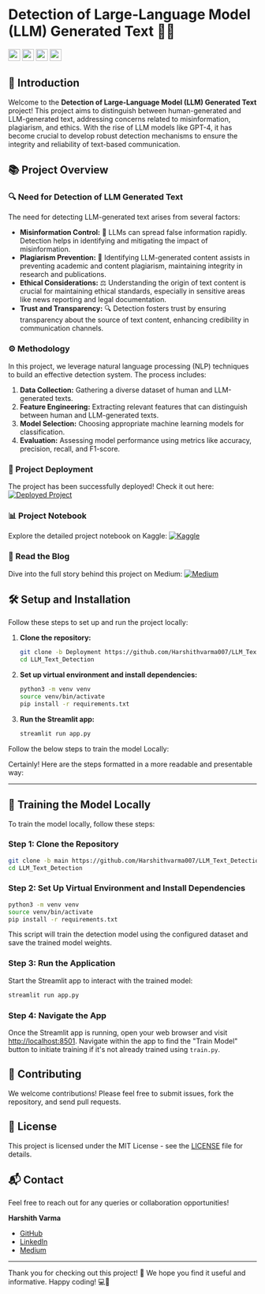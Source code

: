 # Detection of Large-Language Model (LLM) Generated Text 📝🤖

[<img src="https://img.icons8.com/material-outlined/24/000000/github.png" width="24" height="24"/>](https://github.com/Harshithvarma007/LLM_Text_Detection)
[<img src="https://www.cdnlogo.com/logos/k/70/kaggle.svg" width="24" height="24"/>](https://www.kaggle.com/code/harshithvarma007/llm-text-detection-99-47-accuracy)
[<img src="https://img.icons8.com/ios-filled/24/000000/medium-monogram.png" width="24" height="24"/>](https://medium.com/@harshith007varma007/llm-text-detection-79aa048fd325)
[<img src="https://img.icons8.com/ios-filled/24/000000/link.png" width="24" height="24"/>](http://54.196.76.117:8501/)





## 🌟 Introduction

Welcome to the **Detection of Large-Language Model (LLM) Generated Text** project! This project aims to distinguish between human-generated and LLM-generated text, addressing concerns related to misinformation, plagiarism, and ethics. With the rise of LLM models like GPT-4, it has become crucial to develop robust detection mechanisms to ensure the integrity and reliability of text-based communication.

## 📚 Project Overview

### 🔍 Need for Detection of LLM Generated Text
The need for detecting LLM-generated text arises from several factors:
- **Misinformation Control:** 🚫 LLMs can spread false information rapidly. Detection helps in identifying and mitigating the impact of misinformation.
- **Plagiarism Prevention:** 📝 Identifying LLM-generated content assists in preventing academic and content plagiarism, maintaining integrity in research and publications.
- **Ethical Considerations:** ⚖️ Understanding the origin of text content is crucial for maintaining ethical standards, especially in sensitive areas like news reporting and legal documentation.
- **Trust and Transparency:** 🔍 Detection fosters trust by ensuring transparency about the source of text content, enhancing credibility in communication channels.

### ⚙️ Methodology
In this project, we leverage natural language processing (NLP) techniques to build an effective detection system. The process includes:
1. **Data Collection:** Gathering a diverse dataset of human and LLM-generated texts.
2. **Feature Engineering:** Extracting relevant features that can distinguish between human and LLM-generated texts.
3. **Model Selection:** Choosing appropriate machine learning models for classification.
4. **Evaluation:** Assessing model performance using metrics like accuracy, precision, recall, and F1-score.

### 🚀 Project Deployment
The project has been successfully deployed! Check it out here:
[![Deployed Project](https://img.icons8.com/ios-filled/24/000000/link.png)](http://54.196.76.117:8501/)

### 📊 Project Notebook
Explore the detailed project notebook on Kaggle:
[![Kaggle](https://img.icons8.com/ios-filled/24/000000/kaggle.png)](https://www.kaggle.com/code/harshithvarma007/llm-text-detection-99-47-accuracy)

### 📖 Read the Blog
Dive into the full story behind this project on Medium:
[![Medium](https://img.icons8.com/ios-filled/24/000000/medium-monogram.png)](https://medium.com/@harshith007varma007/llm-text-detection-79aa048fd325)

## 🛠️ Setup and Installation

Follow these steps to set up and run the project locally:

1. **Clone the repository:**
    ```sh
    git clone -b Deployment https://github.com/Harshithvarma007/LLM_Text_Detection.git
    cd LLM_Text_Detection
    ```

2. **Set up virtual environment and install dependencies:**
    ```sh
    python3 -m venv venv
    source venv/bin/activate
    pip install -r requirements.txt
    ```

3. **Run the Streamlit app:**
    ```sh
    streamlit run app.py
    ```
Follow the below steps to train the model Locally:

Certainly! Here are the steps formatted in a more readable and presentable way:

---

## 🚀 Training the Model Locally

To train the model locally, follow these steps:

### Step 1: Clone the Repository

```sh
git clone -b main https://github.com/Harshithvarma007/LLM_Text_Detection.git
cd LLM_Text_Detection
```

### Step 2: Set Up Virtual Environment and Install Dependencies

```sh
python3 -m venv venv
source venv/bin/activate
pip install -r requirements.txt
```


This script will train the detection model using the configured dataset and save the trained model weights.

### Step 3: Run the Application

Start the Streamlit app to interact with the trained model:

```sh
streamlit run app.py
```

### Step 4: Navigate the App

Once the Streamlit app is running, open your web browser and visit [http://localhost:8501](http://localhost:8501). Navigate within the app to find the "Train Model" button to initiate training if it's not already trained using `train.py`.


## 🤝 Contributing

We welcome contributions! Please feel free to submit issues, fork the repository, and send pull requests.

## 📄 License

This project is licensed under the MIT License - see the [LICENSE](LICENSE) file for details.

## 📬 Contact

Feel free to reach out for any queries or collaboration opportunities!

**Harshith Varma**
- [GitHub](https://github.com/Harshithvarma007)
- [LinkedIn](https://www.linkedin.com/in/harshith-varma-668a7a23b/)
- [Medium](https://medium.com/@harshith007varma007)

---

Thank you for checking out this project! 🙌 We hope you find it useful and informative. Happy coding! 💻🎉
